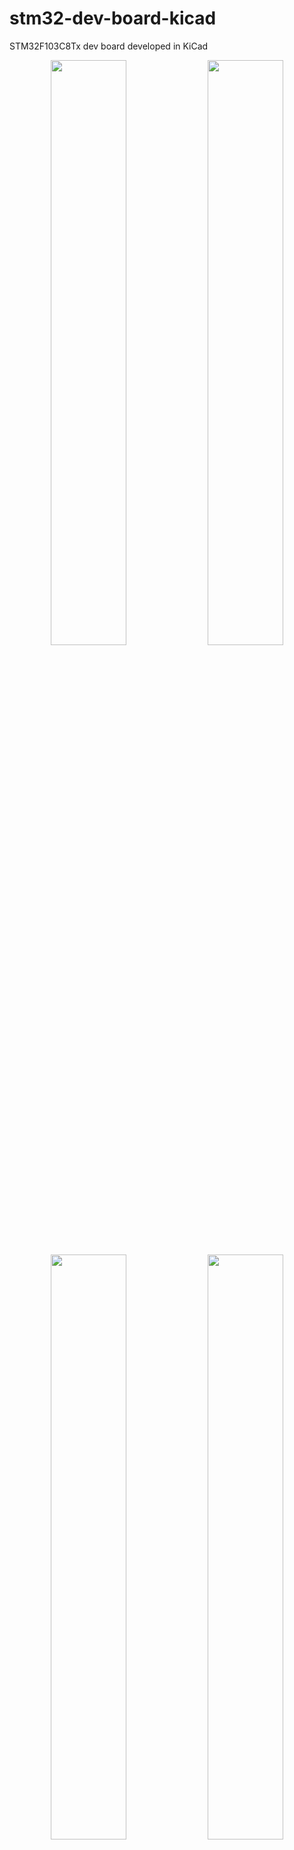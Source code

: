 # stm32-dev-board-kicad
STM32F103C8Tx dev board developed in KiCad

<p align="center">
  <img width="49%" src="PCB1.png">
  <img width="49%" src="PCB2.png">
  <img width="49%" src="PCB3.png">
  <img width="49%" src="PCB4.png">
</p>
